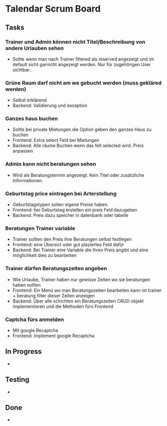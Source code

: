 # Talendar Scrum Board

## Tasks

### Trainer und Admin können nicht Titel/Beschreibung von andere Urlauben sehen
  - Sollte wenn man nach Trainer filtered als reserved angezeigt und im default sicht garnicht angezeigt werden. Nur für zugehörigen User       sichtbar.
  
  
### Grüne Raum darf nicht am we gebucht werden (muss gekläred werden)
  - Selbst erklärend
  - Backend: Validierung und exception
  
### Ganzes haus buchen
  - Sollte bei private Mietungen die Option geben den ganzes Haus zu buchen
  - Frontend: Extra select Feld bei Mietungen
  - Backend: Alle räume Buchen wenn das felt selected wird. Preis anpassen
  
### Admin kann nicht beratungen sehen
  - Wird als Beratungstermin angezeigt. Kein Titel oder zusätzliche Informationen.
  
### Geburtstag price eintragen bei Arterstellung
  - Geburtstagstypen sollen eigene Preise haben. 
  - Frontend: bei Geburtstag erstellen ein preis Feld dazugeben
  - Backend: Preis dazu speicher in datenbank oder tabelle
  
### Beratungen Trainer variable
  - Trainer sollten den Preis ihre Beratungen selbst festlegen
  - Frontend: eine Übersict oder gut plaziertes Feld dafür
  - Backend: Bei Trainer eine Variable die Ihren Preis angibt und eine möglichkeit dies zu bearbeiten
  
### Trainer dürfen Beratungszeiten angeben
  - Wie Urlaube, Trainer haben nur gewisse Zeiten wo sie beratungen haben sollten
  - Frontend: Ein Menü wo man Beratungszeiten bearbeiten kann im trainer + beratung filter dieser Zeiten anzeigen
  - Backend: Über alle schichten ein Beratungszeiten CRUD objekt implementieren und die Methoden fürs Frontend
  
### Captcha fürs anmelden
  - Mit google Recaptcha
  - Frontend: Implement google Recaptcha


## In Progress

-

## Testing

-

## Done

-
